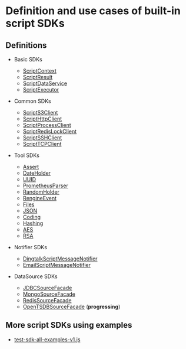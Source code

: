 # Definition and use cases of built-in script SDKs

## Definitions

- Basic SDKs

  - [ScriptContext](../../executor/src/main/java/com/wl4g/rengine/executor/execution/sdk/ScriptContext.java)
  - [ScriptResult](../../executor/src/main/java/com/wl4g/rengine/executor/execution/sdk/ScriptResult.java)
  - [ScriptDataService](../../executor/src/main/java/com/wl4g/rengine/executor/execution/sdk/ScriptDataService.java)
  - [ScriptExecutor](../../executor/src/main/java/com/wl4g/rengine/executor/execution/sdk/ScriptExecutor.java)
  
- Common SDKs

  - [ScriptS3Client](../../executor/src/main/java/com/wl4g/rengine/executor/execution/sdk/ScriptS3Client.java)
  - [ScriptHttpClient](../../executor/src/main/java/com/wl4g/rengine/executor/execution/sdk/ScriptHttpClient.java)
  - [ScriptProcessClient](../../executor/src/main/java/com/wl4g/rengine/executor/execution/sdk/ScriptProcessClient.java)
  - [ScriptRedisLockClient](../../executor/src/main/java/com/wl4g/rengine/executor/execution/sdk/ScriptRedisLockClient.java)
  - [ScriptSSHClient](../../executor/src/main/java/com/wl4g/rengine/executor/execution/sdk/ScriptSSHClient.java)
  - [ScriptTCPClient](../../executor/src/main/java/com/wl4g/rengine/executor/execution/sdk/ScriptTCPClient.java)

- Tool SDKs

  - [Assert](../../executor/src/main/java/com/wl4g/rengine/executor/execution/sdk/tools/Assert.java)
  - [DateHolder](../../executor/src/main/java/com/wl4g/rengine/executor/execution/sdk/tools/DateHolder.java)
  - [UUID](../../executor/src/main/java/com/wl4g/rengine/executor/execution/sdk/tools/UUID.java)
  - [PrometheusParser](../../executor/src/main/java/com/wl4g/rengine/executor/execution/sdk/tools/PrometheusParser.java)
  - [RandomHolder](../../executor/src/main/java/com/wl4g/rengine/executor/execution/sdk/tools/RandomHolder.java)
  - [RengineEvent](../../executor/src/main/java/com/wl4g/rengine/executor/execution/sdk/tools/RengineEvent.java)
  - [Files](../../executor/src/main/java/com/wl4g/rengine/executor/execution/sdk/tools/Files.java)
  - [JSON](../../executor/src/main/java/com/wl4g/rengine/executor/execution/sdk/tools/JSON.java)
  - [Coding](../../executor/src/main/java/com/wl4g/rengine/executor/execution/sdk/tools/Coding.java)
  - [Hashing](../../executor/src/main/java/com/wl4g/rengine/executor/execution/sdk/tools/Hashing.java)
  - [AES](../../executor/src/main/java/com/wl4g/rengine/executor/execution/sdk/tools/AES.java)
  - [RSA](../../executor/src/main/java/com/wl4g/rengine/executor/execution/sdk/tools/RSA.java)

- Notifier SDKs

  - [DingtalkScriptMessageNotifier](../../executor/src/main/java/com/wl4g/rengine/executor/execution/sdk/notifier/DingtalkScriptMessageNotifier.java)
  - [EmailScriptMessageNotifier](../../executor/src/main/java/com/wl4g/rengine/executor/execution/sdk/notifier/EmailScriptMessageNotifier.java)

- DataSource SDKs

  - [JDBCSourceFacade](../../executor/src/main/java/com/wl4g/rengine/executor/execution/sdk/datasource/JDBCSourceFacade.java)
  - [MongoSourceFacade](../../executor/src/main/java/com/wl4g/rengine/executor/execution/sdk/datasource/MongoSourceFacade.java)
  - [RedisSourceFacade](../../executor/src/main/java/com/wl4g/rengine/executor/execution/sdk/datasource/RedisSourceFacade.java)
  - [OpenTSDBSourceFacade](../../executor/src/main/java/com/wl4g/rengine/executor/execution/sdk/datasource/OpenTSDBSourceFacade.java) (**progressing**)

## More script SDKs using examples

- [test-sdk-all-examples-v1.js](../../executor/testdata/scripts/examples/0/test-sdk-all-examples/test-sdk-all-examples-v1.js)
